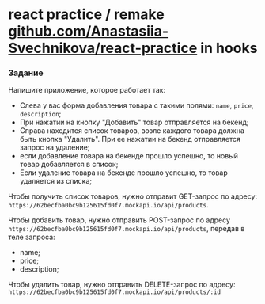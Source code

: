 # react practice / remake [github.com/Anastasiia-Svechnikova/react-practice](https://github.com/Anastasiia-Svechnikova/react-practice) in hooks

### Задание

Напишите приложение, которое работает так: 
- Слева у вас форма добавления товара с такими полями: `name`, `price`, `description`;
- При нажатии на кнопку "Добавить" товар отправляется на бекенд;
- Справа находится список товаров, возле каждого товара должна быть кнопка "Удалить". При ее нажатии на бекенд отправляется запрос на удаление;
- если добавление товара на бекенде прошло успешно, то новый товар добавляется в список;
- Если удаление товара на бекенде прошло успешно, то товар удаляется из списка;

Чтобы получить список товаров, нужно отправит GET-запрос по адресу: `https://62becfba0bc9b125615fd0f7.mockapi.io/api/products`.

Чтобы добавить товар, нужно отправить POST-запрос по адресу `https://62becfba0bc9b125615fd0f7.mockapi.io/api/products`, передав в теле запроса:
- name;
- price;
- description;

Чтобы удалить товар, нужно отправить DELETE-запрос по адресу: `https://62becfba0bc9b125615fd0f7.mockapi.io/api/products/:id`
